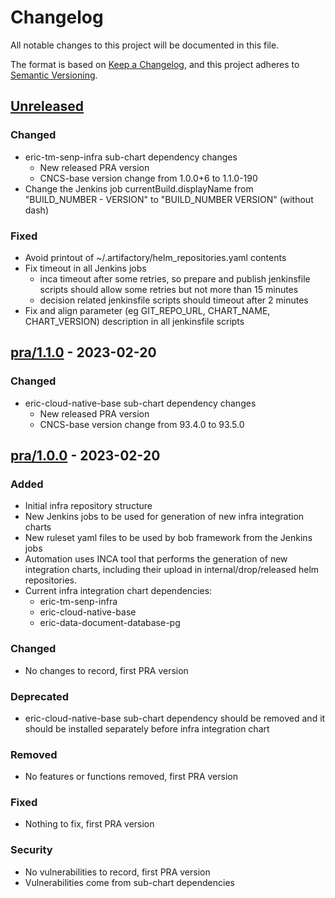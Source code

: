 # Changelog

All notable changes to this project will be documented in this file.

The format is based on [Keep a Changelog](https://keepachangelog.com/en/1.0.0/),
and this project adheres to [Semantic Versioning](https://semver.org/spec/v2.0.0.html).

## [Unreleased]

### Changed

- eric-tm-senp-infra sub-chart dependency changes
    - New released PRA version
    - CNCS-base version change from 1.0.0+6 to 1.1.0-190
- Change the Jenkins job currentBuild.displayName from "BUILD_NUMBER - VERSION"
  to "BUILD_NUMBER VERSION" (without dash)

### Fixed

- Avoid printout of ~/.artifactory/helm_repositories.yaml contents
- Fix timeout in all Jenkins jobs
    - inca timeout after some retries, so prepare and publish jenkinsfile scripts
    should allow some retries but not more than 15 minutes
    - decision related jenkinsfile scripts should timeout after 2 minutes
- Fix and align parameter (eg GIT_REPO_URL, CHART_NAME, CHART_VERSION)
description in all jenkinsfile scripts

## [pra/1.1.0] - 2023-02-20

### Changed

- eric-cloud-native-base sub-chart dependency changes
    - New released PRA version
    - CNCS-base version change from 93.4.0 to 93.5.0

## [pra/1.0.0] - 2023-02-20

### Added

- Initial infra repository structure
- New Jenkins jobs to be used for generation of new infra integration charts
- New ruleset yaml files to be used by bob framework from the Jenkins jobs
- Automation uses INCA tool that performs the generation of new integration charts,
including their upload in internal/drop/released helm repositories.
- Current infra integration chart dependencies:
    - eric-tm-senp-infra
    - eric-cloud-native-base
    - eric-data-document-database-pg

### Changed

- No changes to record, first PRA version

### Deprecated

- eric-cloud-native-base sub-chart dependency should be removed and it should be
installed separately before infra integration chart

### Removed

- No features or functions removed, first PRA version

### Fixed

- Nothing to fix, first PRA version

### Security

- No vulnerabilities to record, first PRA version
- Vulnerabilities come from sub-chart dependencies

[unreleased]: https://gerrit.ericsson.se/plugins/gitiles/MC_5G/sc_senp_infra/+/pra/1.1.0..HEAD
[pra/1.1.0]: https://gerrit.ericsson.se/plugins/gitiles/MC_5G/sc_senp_infra/+/pra/1.0.0..1.1.0
[pra/1.0.0]: https://gerrit.ericsson.se/plugins/gitiles/MC_5G/sc_senp_infra/+/pra/1.0.0
